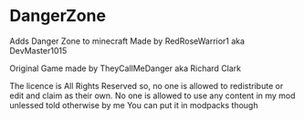 # DangerZone
 Adds Danger Zone to minecraft
Made by RedRoseWarrior1 aka DevMaster1015

Original Game made by TheyCallMeDanger aka Richard Clark

The licence is All Rights Reserved so, no one is allowed to redistribute or edit and claim as their own. 
No one is allowed to use any content in my mod unlessed told otherwise by me
You can put it in modpacks though
